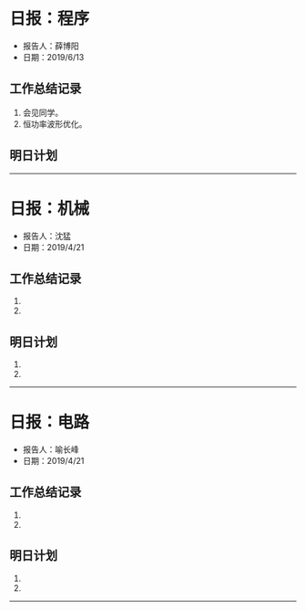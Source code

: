 # 日报：程序
* 报告人：薛博阳
* 日期：2019/6/13

## 工作总结记录

1. 会见同学。
2. 恒功率波形优化。



## 明日计划


-----------------------------------------------------


# 日报：机械
* 报告人：沈猛
* 日期：2019/4/21


## 工作总结记录

1. 
2. 


## 明日计划

1. 
2. 

-----------------------------------------------------


# 日报：电路
* 报告人：喻长峰
* 日期：2019/4/21


## 工作总结记录

1. 
2. 

## 明日计划

1. 
2. 

-----------------------------------------------------